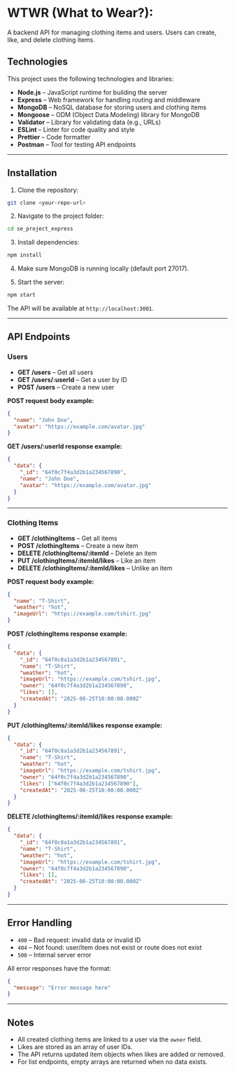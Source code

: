# WTWR (What to Wear?):

A backend API for managing clothing items and users. Users can create, like, and delete clothing items.

## Technologies

This project uses the following technologies and libraries:

- **Node.js** – JavaScript runtime for building the server
- **Express** – Web framework for handling routing and middleware
- **MongoDB** – NoSQL database for storing users and clothing items
- **Mongoose** – ODM (Object Data Modeling) library for MongoDB
- **Validator** – Library for validating data (e.g., URLs)
- **ESLint** – Linter for code quality and style
- **Prettier** – Code formatter
- **Postman** – Tool for testing API endpoints

---

## Installation

1. Clone the repository:

```bash
git clone <your-repo-url>
```

2. Navigate to the project folder:

```bash
cd se_project_express
```

3. Install dependencies:

```bash
npm install
```

4. Make sure MongoDB is running locally (default port 27017).

5. Start the server:

```bash
npm start
```

The API will be available at `http://localhost:3001`.

---

## API Endpoints

### Users

- **GET /users** – Get all users
- **GET /users/:userId** – Get a user by ID
- **POST /users** – Create a new user

**POST request body example:**

```json
{
  "name": "John Doe",
  "avatar": "https://example.com/avatar.jpg"
}
```

**GET /users/:userId response example:**

```json
{
  "data": {
    "_id": "64f0c7f4a3d2b1a234567890",
    "name": "John Doe",
    "avatar": "https://example.com/avatar.jpg"
  }
}
```

---

### Clothing Items

- **GET /clothingItems** – Get all items
- **POST /clothingItems** – Create a new item
- **DELETE /clothingItems/:itemId** – Delete an item
- **PUT /clothingItems/:itemId/likes** – Like an item
- **DELETE /clothingItems/:itemId/likes** – Unlike an item

**POST request body example:**

```json
{
  "name": "T-Shirt",
  "weather": "hot",
  "imageUrl": "https://example.com/tshirt.jpg"
}
```

**POST /clothingItems response example:**

```json
{
  "data": {
    "_id": "64f0c8a1a3d2b1a234567891",
    "name": "T-Shirt",
    "weather": "hot",
    "imageUrl": "https://example.com/tshirt.jpg",
    "owner": "64f0c7f4a3d2b1a234567890",
    "likes": [],
    "createdAt": "2025-08-25T10:00:00.000Z"
  }
}
```

**PUT /clothingItems/:itemId/likes response example:**

```json
{
  "data": {
    "_id": "64f0c8a1a3d2b1a234567891",
    "name": "T-Shirt",
    "weather": "hot",
    "imageUrl": "https://example.com/tshirt.jpg",
    "owner": "64f0c7f4a3d2b1a234567890",
    "likes": ["64f0c7f4a3d2b1a234567890"],
    "createdAt": "2025-08-25T10:00:00.000Z"
  }
}
```

**DELETE /clothingItems/:itemId/likes response example:**

```json
{
  "data": {
    "_id": "64f0c8a1a3d2b1a234567891",
    "name": "T-Shirt",
    "weather": "hot",
    "imageUrl": "https://example.com/tshirt.jpg",
    "owner": "64f0c7f4a3d2b1a234567890",
    "likes": [],
    "createdAt": "2025-08-25T10:00:00.000Z"
  }
}
```

---

## Error Handling

- `400` – Bad request: invalid data or invalid ID
- `404` – Not found: user/item does not exist or route does not exist
- `500` – Internal server error

All error responses have the format:

```json
{
  "message": "Error message here"
}
```

---

## Notes

- All created clothing items are linked to a user via the `owner` field.
- Likes are stored as an array of user IDs.
- The API returns updated item objects when likes are added or removed.
- For list endpoints, empty arrays are returned when no data exists.
